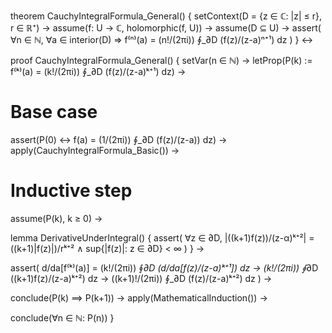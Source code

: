 theorem CauchyIntegralFormula_General() {
  setContext(D = {z ∈ ℂ: |z| ≤ r}, r ∈ ℝ⁺) →
  assume(f: U → ℂ, holomorphic(f, U)) →
  assume(D ⊆ U) →
  assert(
    ∀n ∈ ℕ, ∀a ∈ interior(D) ⇒
    f⁽ⁿ⁾(a) = (n!/(2πi)) ∮_∂D (f(z)/(z-a)ⁿ⁺¹) dz
  )
} ↔

proof CauchyIntegralFormula_General() {
  setVar(n ∈ ℕ) →
  letProp(P(k) := f⁽ᵏ⁾(a) = (k!/(2πi)) ∮_∂D (f(z)/(z-a)ᵏ⁺¹) dz) →
  
  # Base case
  assert(P(0) ↔ f(a) = (1/(2πi)) ∮_∂D (f(z)/(z-a)) dz) →
  apply(CauchyIntegralFormula_Basic()) →
  
  # Inductive step
  assume(P(k), k ≥ 0) →
  
  lemma DerivativeUnderIntegral() {
    assert(
      ∀z ∈ ∂D, |((k+1)f(z))/(z-α)ᵏ⁺²| = ((k+1)|f(z)|)/rᵏ⁺² ∧
      sup{|f(z)|: z ∈ ∂D} < ∞
    )
  } →
  
  assert(
    d/da[f⁽ᵏ⁾(a)] = 
    (k!/(2πi)) ∮_∂D (d/da[f(z)/(z-a)ᵏ⁺¹]) dz →
    (k!/(2πi)) ∮_∂D ((k+1)f(z)/(z-a)ᵏ⁺²) dz →
    ((k+1)!/(2πi)) ∮_∂D (f(z)/(z-a)ᵏ⁺²) dz
  ) →
  
  conclude(P(k) ⟹ P(k+1)) →
  apply(MathematicalInduction()) →
  
  conclude(∀n ∈ ℕ: P(n))
}